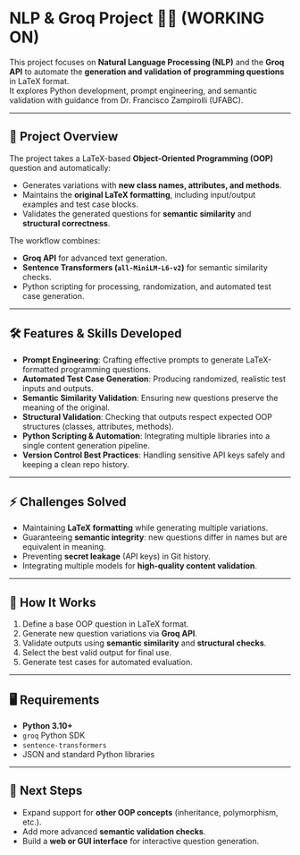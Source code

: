 # NLP & Groq Project 🤖📝 (WORKING ON)

This project focuses on **Natural Language Processing (NLP)** and the **Groq API** to automate the **generation and validation of programming questions** in LaTeX format.  
It explores Python development, prompt engineering, and semantic validation with guidance from Dr. Francisco Zampirolli (UFABC).

---

## 📌 Project Overview

The project takes a LaTeX-based **Object-Oriented Programming (OOP)** question and automatically:

- Generates variations with **new class names, attributes, and methods**.  
- Maintains the **original LaTeX formatting**, including input/output examples and test case blocks.  
- Validates the generated questions for **semantic similarity** and **structural correctness**.

The workflow combines:

- **Groq API** for advanced text generation.  
- **Sentence Transformers (`all-MiniLM-L6-v2`)** for semantic similarity checks.  
- Python scripting for processing, randomization, and automated test case generation.  

---

## 🛠️ Features & Skills Developed

- **Prompt Engineering**: Crafting effective prompts to generate LaTeX-formatted programming questions.  
- **Automated Test Case Generation**: Producing randomized, realistic test inputs and outputs.  
- **Semantic Similarity Validation**: Ensuring new questions preserve the meaning of the original.  
- **Structural Validation**: Checking that outputs respect expected OOP structures (classes, attributes, methods).  
- **Python Scripting & Automation**: Integrating multiple libraries into a single content generation pipeline.  
- **Version Control Best Practices**: Handling sensitive API keys safely and keeping a clean repo history.  

---

## ⚡ Challenges Solved

- Maintaining **LaTeX formatting** while generating multiple variations.  
- Guaranteeing **semantic integrity**: new questions differ in names but are equivalent in meaning.  
- Preventing **secret leakage** (API keys) in Git history.  
- Integrating multiple models for **high-quality content validation**.  

---

## 📝 How It Works

1. Define a base OOP question in LaTeX format.  
2. Generate new question variations via **Groq API**.  
3. Validate outputs using **semantic similarity** and **structural checks**.  
4. Select the best valid output for final use.  
5. Generate test cases for automated evaluation.  

---

## 🖥️ Requirements

- **Python 3.10+**  
- `groq` Python SDK  
- `sentence-transformers`  
- JSON and standard Python libraries  

---

## 🚀 Next Steps

- Expand support for **other OOP concepts** (inheritance, polymorphism, etc.).  
- Add more advanced **semantic validation checks**.  
- Build a **web or GUI interface** for interactive question generation.  
